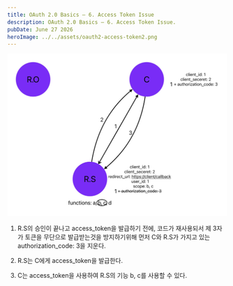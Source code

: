 ```yaml
---
title: OAuth 2.0 Basics – 6. Access Token Issue
description: OAuth 2.0 Basics – 6. Access Token Issue.
pubDate: June 27 2026
heroImage: ../../assets/oauth2-access-token2.png
---
```

![oauth2-access-token](../../assets/oauth2-access-token.jpg)

1. R.S의 승인이 끝나고 access_token을 발급하기 전에, 코드가 재사용되서 제 3자가 토큰을 무단으로 발급받는것을 방지하기위해 먼저 C와 R.S가 가지고 있는 authorization_code: 3을 지운다. 

2. R.S는 C에게 access_token을 발급한다.

3. C는 access_token을 사용하여 R.S의 기능 b, c를 사용할 수 있다. 

